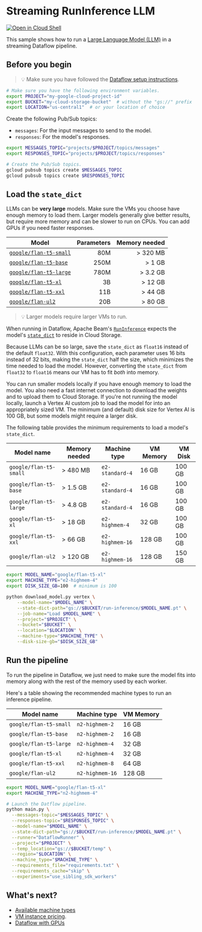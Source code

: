 # Streaming RunInference LLM

[![Open in Cloud Shell](http://gstatic.com/cloudssh/images/open-btn.svg)](https://console.cloud.google.com/cloudshell/open?git_repo=https://github.com/GoogleCloudPlatform/python-docs-samples&page=editor&open_in_editor=dataflow/run-inference/README.md)

This sample shows how to run a [Large Language Model (LLM)](https://en.wikipedia.org/wiki/Large_language_model) in a streaming Dataflow pipeline.

## Before you begin

> 💡 Make sure you have followed the
[Dataflow setup instructions](../README.md).

```sh
# Make sure you have the following environment variables.
export PROJECT="my-google-cloud-project-id"
export BUCKET="my-cloud-storage-bucket"  # without the "gs://" prefix
export LOCATION="us-central1"  # or your location of choice
```

Create the following Pub/Sub topics:
* `messages`: For the input messages to send to the model.
* `responses`: For the model's responses.

```sh
export MESSAGES_TOPIC="projects/$PROJECT/topics/messages"
export RESPONSES_TOPIC="projects/$PROJECT/topics/responses"

# Create the Pub/Sub topics.
gcloud pubsub topics create $MESSAGES_TOPIC
gcloud pubsub topics create $RESPONSES_TOPIC
```

## Load the `state_dict`

LLMs can be **very large** models. Make sure the VMs you choose have enough memory to load them.
Larger models generally give better results, but require more memory and can be slower to run on CPUs.
You can add GPUs if you need faster responses.

| Model                                   | Parameters | Memory needed |
|-----------------------------------------|-----------:|--------------:|
| [`google/flan-t5-small`][flan-t5-small] | 80M        | > 320 MB      |
| [`google/flan-t5-base`][flan-t5-base]   | 250M       | > 1 GB        |
| [`google/flan-t5-large`][flan-t5-large] | 780M       | > 3.2 GB      |
| [`google/flan-t5-xl`][flan-t5-xl]       | 3B         | > 12 GB       |
| [`google/flan-t5-xxl`][flan-t5-xxl]     | 11B        | > 44 GB       |
| [`google/flan-ul2`][flan-ul2]           | 20B        | > 80 GB       |

> 💡 Larger models require larger VMs to run.

When running in Dataflow, Apache Beam's [`RunInference`](https://beam.apache.org/documentation/transforms/python/elementwise/runinference/) expects the model's  [`state_dict`](https://pytorch.org/tutorials/recipes/recipes/what_is_state_dict.html) to reside in Cloud Storage.

Because LLMs can be so large, save the `state_dict` as `float16` instead of the default `float32`.
With this configuration, each parameter uses 16 bits instead of 32 bits, making the `state_dict` half the size, which minimizes the time needed to load the model.
However, converting the `state_dict` from `float32` to `float16` means our VM has to fit _both_ into memory.

You can run smaller models locally if you have enough memory to load the model. You also need a fast internet connection to download the weights and to upload them to Cloud Storage.
If you're not running the model locally, launch a Vertex AI custom job to load the model for into an appropriately sized VM.
The minimum (and default) disk size for Vertex AI is 100 GB, but some models might require a larger disk.

The following table provides the minimum requirements to load a model's `state_dict`.

| Model name             | Memory needed | Machine type    | VM Memory | VM Disk |
|------------------------|---------------|-----------------|-----------|---------|
| `google/flan-t5-small` | > 480 MB      | `e2-standard-4` | 16 GB     | 100 GB  |
| `google/flan-t5-base`  | > 1.5 GB      | `e2-standard-4` | 16 GB     | 100 GB  |
| `google/flan-t5-large` | > 4.8 GB      | `e2-standard-4` | 16 GB     | 100 GB  |
| `google/flan-t5-xl`    | > 18 GB       | `e2-highmem-4`  | 32 GB     | 100 GB  |
| `google/flan-t5-xxl`   | > 66 GB       | `e2-highmem-16` | 128 GB    | 100 GB  |
| `google/flan-ul2`      | > 120 GB      | `e2-highmem-16` | 128 GB    | 150 GB  |

```sh
export MODEL_NAME="google/flan-t5-xl"
export MACHINE_TYPE="e2-highmem-4"
export DISK_SIZE_GB=100  # minimum is 100

python download_model.py vertex \
    --model-name="$MODEL_NAME" \
    --state-dict-path="gs://$BUCKET/run-inference/$MODEL_NAME.pt" \
    --job-name="Load $MODEL_NAME" \
    --project="$PROJECT" \
    --bucket="$BUCKET" \
    --location="$LOCATION" \
    --machine-type="$MACHINE_TYPE" \
    --disk-size-gb="$DISK_SIZE_GB"
```

## Run the pipeline

To run the pipeline in Dataflow, we just need to make sure the model fits into memory along with the rest of the memory used by each worker.

Here's a table showing the recommended machine types to run an inference pipeline.

| Model name             | Machine type    | VM Memory |
|------------------------|-----------------|-----------|
| `google/flan-t5-small` | `n2-highmem-2`  | 16 GB     |
| `google/flan-t5-base`  | `n2-highmem-2`  | 16 GB     |
| `google/flan-t5-large` | `n2-highmem-4`  | 32 GB     |
| `google/flan-t5-xl`    | `n2-highmem-4`  | 32 GB     |
| `google/flan-t5-xxl`   | `n2-highmem-8`  | 64 GB     |
| `google/flan-ul2`      | `n2-highmem-16` | 128 GB    |

```sh
export MODEL_NAME="google/flan-t5-xl"
export MACHINE_TYPE="n2-highmem-4"

# Launch the Datflow pipeline.
python main.py \
  --messages-topic="$MESSAGES_TOPIC" \
  --responses-topic="$RESPONSES_TOPIC" \
  --model-name="$MODEL_NAME" \
  --state-dict-path="gs://$BUCKET/run-inference/$MODEL_NAME.pt" \
  --runner="DataflowRunner" \
  --project="$PROJECT" \
  --temp_location="gs://$BUCKET/temp" \
  --region="$LOCATION" \
  --machine_type="$MACHINE_TYPE" \
  --requirements_file="requirements.txt" \
  --requirements_cache="skip" \
  --experiments="use_sibling_sdk_workers"
```

## What's next?

- [Available machine types](https://cloud.google.com/compute/docs/general-purpose-machines)
- [VM instance pricing](https://cloud.google.com/compute/vm-instance-pricing).
- [Dataflow with GPUs](https://cloud.google.com/dataflow/docs/concepts/gpu-support)

[flan-t5-small]: https://huggingface.co/google/flan-t5-small
[flan-t5-base]: https://huggingface.co/google/flan-t5-base
[flan-t5-large]: https://huggingface.co/google/flan-t5-large
[flan-t5-xl]: https://huggingface.co/google/flan-t5-xl
[flan-t5-xxl]: https://huggingface.co/google/flan-t5-xxl
[flan-ul2]: https://huggingface.co/google/flan-ul2
